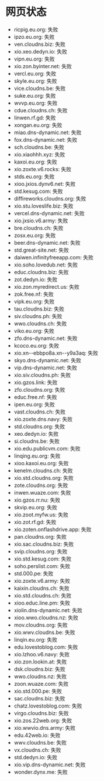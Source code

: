 # 网页状态
- ricpig.eu.org: 失败
- ipzo.eu.org: 失败
- ven.cloudns.biz: 失败
- xio.xeo.dedyn.io: 失败
- vipn.eu.org: 失败
- xio.zon.byinter.net: 失败
- vercl.eu.org: 失败
- skyle.eu.org: 失败
- vice.cloudns.be: 失败
- suke.eu.org: 失败
- wvvp.eu.org: 失败
- cdue.cloudns.ch: 失败
- linwen.rf.gd: 失败
- xongan.eu.org: 失败
- miao.dns-dynamic.net: 失败
- fox.dns-dynamic.net: 失败
- sch.cloudns.be: 失败
- xio.xiaohhh.xyz: 失败
- kaxoi.eu.org: 失败
- xio.zoxte.v6.rocks: 失败
- stds.eu.org: 失败
- xioo.jxios.dynv6.net: 失败
- std.kesug.com: 失败
- diffireworks.cloudns.org: 失败
- xio.stu.loveslife.biz: 失败
- vercel.dns-dynamic.net: 失败
- xio.jxsio.v6.army: 失败
- bre.cloudns.ch: 失败
- zosx.eu.org: 失败
- beer.dns-dynamic.net: 失败
- std.great-site.net: 失败
- daiwen.infinityfreeapp.com: 失败
- xio.soho.lovedub.net: 失败
- educ.cloudns.biz: 失败
- zot.dedyn.io: 失败
- xio.zon.myredirect.us: 失败
- zok.free.nf: 失败
- vipk.eu.org: 失败
- tau.cloudns.biz: 失败
- siv.cloudns.ph: 失败
- wwo.cloudns.ch: 失败
- viko.eu.org: 失败
- zfo.dns-dynamic.net: 失败
- kcoco.eu.org: 失败
- xio.xn--ebbpo8a.xn--y9a3aq: 失败
- skyo.dns-dynamic.net: 失败
- vip.dns-dynamic.net: 失败
- xio.siv.cloudns.ph: 失败
- xio.gzos.link: 失败
- zfo.cloudns.org: 失败
- educ.free.nf: 失败
- ipen.eu.org: 失败
- vast.cloudns.ch: 失败
- xio.zoxte.dns.navy: 失败
- std.cloudns.org: 失败
- xeo.dedyn.io: 失败
- si.cloudns.be: 失败
- xio.edu.publicvm.com: 失败
- linqing.eu.org: 失败
- xioo.kaxoi.eu.org: 失败
- kenelm.cloudns.ch: 失败
- xio.std.cloudns.org: 失败
- zote.cloudns.org: 失败
- inwen.wuaze.com: 失败
- xio.gzos.rr.nu: 失败
- skvip.eu.org: 失败
- xio.zoot.myfw.us: 失败
- xio.zot.rf.gd: 失败
- xio.zoten.onflashdrive.app: 失败
- pan.cloudns.org: 失败
- xio.sac.cloudns.biz: 失败
- svip.cloudns.org: 失败
- xio.std.kesug.com: 失败
- soho.perslist.com: 失败
- std.000.pe: 失败
- xio.zoxte.v6.army: 失败
- kaixin.cloudns.ch: 失败
- xio.std.cloudns.ch: 失败
- xioo.educ.line.pm: 失败
- xiolin.dns-dynamic.net: 失败
- xioo.wwo.cloudns.nz: 失败
- mov.cloudns.org: 失败
- xio.wwv.cloudns.be: 失败
- linqin.eu.org: 失败
- edu.lovestoblog.com: 失败
- xio.lzhoo.v6.navy: 失败
- xio.zon.lookin.at: 失败
- dsk.cloudns.biz: 失败
- wwo.cloudns.nz: 失败
- zoon.wuaze.com: 失败
- xio.std.000.pe: 失败
- sac.cloudns.biz: 失败
- chatz.lovestoblog.com: 失败
- virgo.cloudns.biz: 失败
- xio.zos.22web.org: 失败
- xio.wwvio.dns.army: 失败
- edu.42web.io: 失败
- wwv.cloudns.be: 失败
- vx.cloudns.ch: 失败
- std.dedyn.io: 失败
- xio.vip.dns-dynamic.net: 失败
- wonder.dynx.me: 失败
